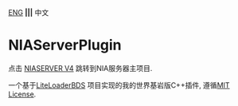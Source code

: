 [ENG](README.md) **|||** 中文

# NIAServerPlugin

点击 [NIASERVER V4](https://github.com/NIANIANKNIA/NIASERVER-V4) 跳转到NIA服务器主项目.

一个基于[LiteLoaderBDS](https://github.com/LiteLDev/LiteLoaderBDS) 项目实现的我的世界基岩版C++插件, 遵循[MIT License](https://github.com/jiansyuan/NIAServerPlugin/blob/main/LICENSE).



